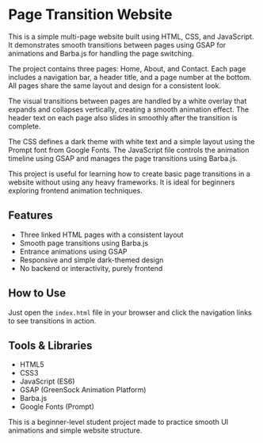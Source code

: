 # Page Transition Website

This is a simple multi-page website built using HTML, CSS, and JavaScript. It demonstrates smooth transitions between pages using GSAP for animations and Barba.js for handling the page switching.

The project contains three pages: Home, About, and Contact. Each page includes a navigation bar, a header title, and a page number at the bottom. All pages share the same layout and design for a consistent look.

The visual transitions between pages are handled by a white overlay that expands and collapses vertically, creating a smooth animation effect. The header text on each page also slides in smoothly after the transition is complete.

The CSS defines a dark theme with white text and a simple layout using the Prompt font from Google Fonts. The JavaScript file controls the animation timeline using GSAP and manages the page transitions using Barba.js.

This project is useful for learning how to create basic page transitions in a website without using any heavy frameworks. It is ideal for beginners exploring frontend animation techniques.

## Features

- Three linked HTML pages with a consistent layout
- Smooth page transitions using Barba.js
- Entrance animations using GSAP
- Responsive and simple dark-themed design
- No backend or interactivity, purely frontend

## How to Use

Just open the `index.html` file in your browser and click the navigation links to see transitions in action.

## Tools & Libraries

- HTML5
- CSS3
- JavaScript (ES6)
- GSAP (GreenSock Animation Platform)
- Barba.js
- Google Fonts (Prompt)

This is a beginner-level student project made to practice smooth UI animations and simple website structure.
